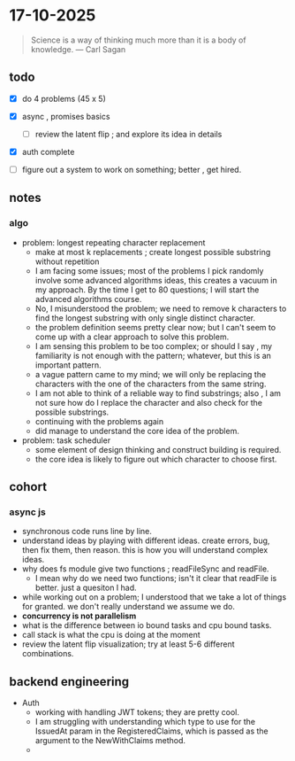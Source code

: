 # 17-10-2025

> Science is a way of thinking much more than it is a body of knowledge. — Carl Sagan

## todo
- [x] do 4 problems (45 x 5)
- [x] async , promises basics
	- [ ] review the latent flip ; and explore its idea in details
- [x] auth complete 
- [ ] figure out a system to work on something; better , get hired. 


## notes 
### algo
- problem: longest repeating character replacement 
	- make at most k replacements ; create longest possible substring without repetition
	- I am facing some issues; most of the problems I pick randomly involve some advanced algorithms ideas, this creates a vacuum in my approach. By the time I get to 80 questions; I will start the advanced algorithms course. 
	- No, I misunderstood the problem; we need to remove k characters to find the longest substring with only single distinct character. 
	- the problem definition seems pretty clear now; but I can't seem to come up with a clear approach to solve this problem. 
	- I am sensing this problem to be too complex; or should I say , my familiarity is not enough with the pattern; whatever, but this is an important pattern. 
	- a vague pattern came to my mind; we will only be replacing the characters with the one of the characters from the same string. 
	- I am not able to think of a reliable way to find substrings; also , I am not sure how do I replace the character and also check for the possible substrings. 
	- continuing with the problems again
	- did manage to understand the core idea of the problem. 
- problem: task scheduler 
	- some element of design thinking and construct building is required. 
	- the core idea is likely to figure out which character to choose first. 

## cohort 
### async js
- synchronous code runs line by line. 
- understand ideas by playing with different ideas. create errors, bug, then fix them, then reason. this is how you will understand complex ideas. 
- why does fs module give two functions ; readFileSync and readFile. 
	- I mean why do we need two functions; isn't it clear that readFile is better. just a quesiton I had. 
- while working out on a problem; I understood that we take a lot of things for granted. we don't really understand we assume we do. 
- **concurrency is not parallelism**
- what is the difference between io bound tasks and cpu bound tasks. 
- call stack is what the cpu is doing at the moment
- review the latent flip visualization; try at least 5-6 different combinations. 


## backend engineering
- Auth
	- working with handling JWT tokens; they are pretty cool. 
	- I am struggling with understanding which type to use for the IssuedAt param in the RegisteredClaims, which is passed as the argument to the NewWithClaims method. 
	- 
